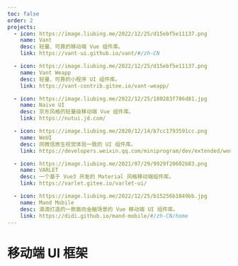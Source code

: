 ```yaml
---
toc: false
order: 2
projects:
  - icon: https://image.liubing.me/2022/12/25/d15ebf5e11137.png
    name: Vant
    desc: 轻量、可靠的移动端 Vue 组件库。
    link: https://vant-ui.github.io/vant/#/zh-CN

  - icon: https://image.liubing.me/2022/12/25/d15ebf5e11137.png
    name: Vant Weapp
    desc: 轻量、可靠的小程序 UI 组件库。
    link: https://vant-contrib.gitee.io/vant-weapp/

  - icon: https://image.liubing.me/2022/12/25/180283f786d81.jpg
    name: Naive UI
    desc: 京东风格的轻量级移动端 Vue 组件库。
    link: https://nutui.jd.com/

  - icon: https://image.liubing.me/2020/12/14/b7cc1793591cc.png
    name: WeUI
    desc: 同微信原生视觉体验一致的 UI 组件库。
    link: https://developers.weixin.qq.com/miniprogram/dev/extended/weui

  - icon: https://image.liubing.me/2021/07/29/9929f20602b83.png
    name: VARLET
    desc: 一个基于 Vue3 开发的 Material 风格移动端组件库。
    link: https://varlet.gitee.io/varlet-ui/

  - icon: https://image.liubing.me/2022/12/25/b15256b1849bb.jpg
    name: Mand Mobile
    desc: 滴滴打造的一款面向金融场景的 Vue 移动端 UI 组件库。
    link: https://didi.github.io/mand-mobile/#/zh-CN/home
---
```


# 移动端 UI 框架

<ProjectPanel />
